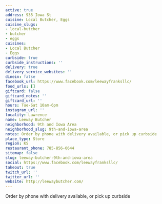 ```yaml
---
active: true
address: 935 Iowa St
cuisine: Local Butcher, Eggs
cuisine_slugs:
- local-butcher
- butcher
- eggs
cuisines:
- Local Butcher
- Eggs
curbside: true
curbside_instructions: ''
delivery: true
delivery_service_websites: ''
dinein: false
facebook_url: https://www.facebook.com/leewayfranksllc/
food_urls: []
giftcard: false
giftcard_notes: ''
giftcard_url: ''
hours: Tue-Sat 10am-6pm
instagram_url: ''
locality: Lawrence
name: Leeway Butcher
neighborhood: 9th and Iowa Area
neighborhood_slug: 9th-and-iowa-area
notes: Order by phone with delivery available, or pick up curbside
place_type: Store
region: KS
restaurant_phone: 785-856-0644
sitemap: false
slug: leeway-butcher-9th-and-iowa-area
social: https://www.facebook.com/leewayfranksllc/
takeout: true
twitch_url: ''
twitter_url: ''
website: http://leewaybutcher.com/
---
```


Order by phone with delivery available, or pick up curbside
